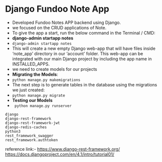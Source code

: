 # Django Fundoo Note App 

- Developed Fundoo Notes APP backend using Django.
- we focused on the CRUD applications of Note.
- To give the app a start, run the below command in the Terminal / CMD:
- **django-admin startapp notes** 
- `django-admin startapp notes`
- This will create a new empty Django web-app that will have files inside ‘note_app’ directory in our ‘account’ folder. This web-app can be integrated with our main Django project by including the app name in INSTALLED_APPS.
-  we need to create models for our projects
-  **Migrating the Models**:
-  `python manage.py makemigrations`
-  The next step is to generate tables in the database using the migrations we just created:
-  `python manage.py migrate`
-  **Testing our Models**
- ` python manage.py runserver`
```
django
django-rest-framework
django-rest-framework-jwt
django-redis-caches
python3
rest_framework_swagger
rest_framework.authtoken
```
reference link:-
https://www.django-rest-framework.org/
https://docs.djangoproject.com/en/4.1/intro/tutorial01/
